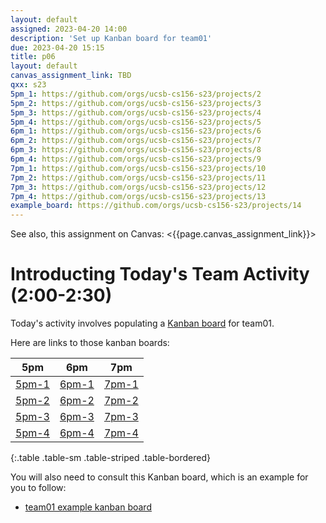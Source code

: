 ```yaml
---
layout: default
assigned: 2023-04-20 14:00
description: 'Set up Kanban board for team01'
due: 2023-04-20 15:15
title: p06
layout: default
canvas_assignment_link: TBD
qxx: s23
5pm_1: https://github.com/orgs/ucsb-cs156-s23/projects/2
5pm_2: https://github.com/orgs/ucsb-cs156-s23/projects/3
5pm_3: https://github.com/orgs/ucsb-cs156-s23/projects/4
5pm_4: https://github.com/orgs/ucsb-cs156-s23/projects/5
6pm_1: https://github.com/orgs/ucsb-cs156-s23/projects/6
6pm_2: https://github.com/orgs/ucsb-cs156-s23/projects/7
6pm_3: https://github.com/orgs/ucsb-cs156-s23/projects/8
6pm_4: https://github.com/orgs/ucsb-cs156-s23/projects/9
7pm_1: https://github.com/orgs/ucsb-cs156-s23/projects/10
7pm_2: https://github.com/orgs/ucsb-cs156-s23/projects/11
7pm_3: https://github.com/orgs/ucsb-cs156-s23/projects/12
7pm_4: https://github.com/orgs/ucsb-cs156-s23/projects/13
example_board: https://github.com/orgs/ucsb-cs156-s23/projects/14
---
```


See also, this assignment on Canvas: <{{page.canvas_assignment_link}}>

# Introducting Today's Team Activity (2:00-2:30)

Today's activity involves populating a [Kanban board](https://ucsb-cs156.github.io/topics/kanban/) for team01.

Here are links to those kanban boards:

| 5pm | 6pm | 7pm |
|-----|-----|-----|
| [5pm-1]({{page.5pm_1}}) | [6pm-1]({{page.6pm_1}}) | [7pm-1]({{page.7pm_1}}) | 
| [5pm-2]({{page.5pm_2}}) | [6pm-2]({{page.6pm_2}}) | [7pm-2]({{page.7pm_2}}) | 
| [5pm-3]({{page.5pm_3}}) | [6pm-3]({{page.6pm_3}}) | [7pm-3]({{page.7pm_3}}) | 
| [5pm-4]({{page.5pm_4}}) | [6pm-4]({{page.6pm_4}}) | [7pm-4]({{page.7pm_4}}) | 
{:.table .table-sm .table-striped .table-bordered}

You will also need to consult this Kanban board, which is an example for you to follow:

* [team01 example kanban board]({{page.example_board}})





